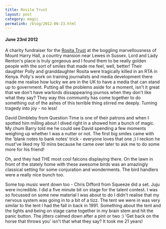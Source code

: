 ```yaml
---
title: Rosita Trust
layout: post
category: magic
permalink: /blog/2012-06-23.html
---
```



#### June 23rd 2012
A charity fundraiser for the [Rosita Trust](http://www.rositatrust.org/) at the boggling marvellousness of Mount Harry Hall, a country mansion near Lewes in Sussex. Lord and Lady Renton's place is truly gorgeous and I found them to be really golden people with the sort of smiles that made me feel, well, better! Their daughter Polly and granddaughter Rosita were tragically killed in an RTA in Kenya. Polly's work on training journalists and media development there made me realise how lucky we are in the UK to have a media that can stand up to government. Putting all the problems aside for a moment, isn't it great that we don't have warlords dissappearing journos when they don't like what they say? They way this community has come together to do something out of the ashes of this terrible thing stirred me deeply. Turning tragedy into joy - no less!  

David Dimbleby from Question Time is one of their patrons and when I spotted him milling about I dived right in a showed him a bunch of magic. My chum Barry told me he could see David spending a few moments weighing up whether I was a nutter or not. The first big smiles came with the 'blank notes to bank notes' trick - everyone loves that one ;) I reckon he must've liked my 10 mins because he came over later to ask me to do some more for his friend!  

Oh, and they had THE most cool falcons displaying there. On the lawn in front of the stately home with these awesome birds was an amazingly classical setting for some conjuration and wonderments. The bird handlers were a really nice bunch too.  

Some top music went down too - Chris Difford from Squeeze did a set. Juju were incredible. I did a five minute bit on stage for the talent contest. I was so focussed on some new material I was about to do I didn't realise that my nervous system was going in to a bit of a tizz. The tent we were in was very similar to the tent I had the fall in back in 1991. Something about the tent and the lights and being on stage came together in my brain stem and hit the panic button. The jitters calmed down after a pint or two :) 'Get back on the horse that throws you' isn't that what they say? It took me 21 years!  
